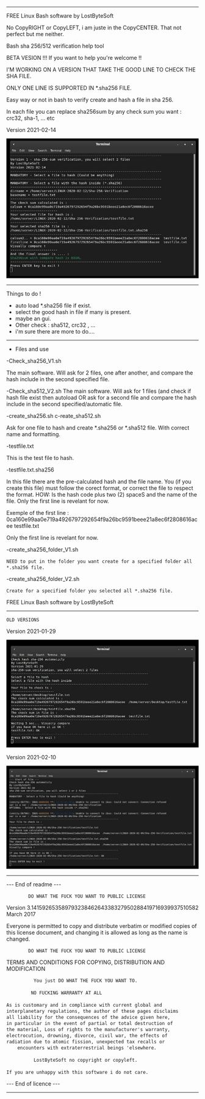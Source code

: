 --------------------------------------------------------------------

FREE Linux Bash software by LostByteSoft

No CopyRIGHT or CopyLEFT, i am juste in the CopyCENTER. That not perfect but me neither.

Bash sha 256/512 verification help tool

BETA VESION !!! If you want to help you're welcome !!

I'M WORKING ON A VERSION THAT TAKE THE GOOD LINE TO CHECK THE SHA FILE.

ONLY ONE LINE IS SUPPORTED IN *.sha256 FILE.

Easy way or not in bash to verify create and hash a file in sha 256.

In each file you can replace sha256sum by any check sum you want : crc32, sha-1, ... etc

Version 2021-02-14

![Screenshot](Picture_7.jpg)

--------------------------------------------------------------------

Things to do !

* auto load *.sha256 file if exist.
* select the good hash in file if many is present.
* maybe an gui.
* Other check : sha512, crc32 , ...
* i'm sure there are more to do....

--------------------------------------------------------------------

* Files and use

-Check_sha256_V1.sh

The main software. Will ask for 2 files, one after another, and compare the hash include in the second specified file.

-Check_sha512_V2.sh
The main software. Will ask for 1 files (and check if hash file exist then autoload OR ask for a second file and compare the hash include in the second specified/automatic file.

-create_sha256.sh
c-reate_sha512.sh

Ask for one file to hash and create *.sha256 or *.sha512 file. With correct name and formatting.

-testfile.txt

This is the test file to hash.

-testfile.txt.sha256

In this file there are the pre-calculated hash and the file name. You (if you create this file) must follow the corect format, or correct the file to respect the format. HOW: Is the hash code plus two (2) spaceS and the name of the file. Only the first line is revelant for now.

Exemple of the first line : 0ca160e99aa0e719a4926797292654f9a26bc9591beee21a8ec6f2808616acee  testfile.txt

Only the first line is revelant for now.


-create_sha256_folder_V1.sh

	NEED to put in the folder you want create for a specified folder all *.sha256 file.

-create_sha256_folder_V2.sh

	Create for a specified folder you selected all *.sha256 file.


FREE Linux Bash software by LostByteSoft

--------------------------------------------------------------------

	OLD VERSIONS

Version 2021-01-29

![Screenshot](Picture_5.jpg)

Version 2021-02-10

![Screenshot](Picture_6.jpg)

--------------------------------------------------------------------

--- End of readme ---

            DO WHAT THE FUCK YOU WANT TO PUBLIC LICENSE
   Version 3.14159265358979323846264338327950288419716939937510582
                          March 2017

 Everyone is permitted to copy and distribute verbatim or modified
 copies of this license document, and changing it is allowed as long
 as the name is changed.

            DO WHAT THE FUCK YOU WANT TO PUBLIC LICENSE
   TERMS AND CONDITIONS FOR COPYING, DISTRIBUTION AND MODIFICATION

              You just DO WHAT THE FUCK YOU WANT TO.

		     NO FUCKING WARRANTY AT ALL

	As is customary and in compliance with current global and
	interplanetary regulations, the author of these pages disclaims
	all liability for the consequences of the advice given here,
	in particular in the event of partial or total destruction of
	the material, Loss of rights to the manufacturer's warranty,
	electrocution, drowning, divorce, civil war, the effects of
	radiation due to atomic fission, unexpected tax recalls or
	    encounters with extraterrestrial beings 'elsewhere.

              LostByteSoft no copyright or copyleft.

	If you are unhappy with this software i do not care.
	
--- End of licence ---

--------------------------------------------------------------------
